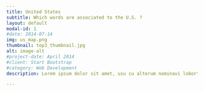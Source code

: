 ```yaml
---
title: United States
subtitle: Which words are associated to the U.S. ?
layout: default
modal-id: 1
#date: 2014-07-14
img: us_map.png
thumbnail: top3_thumbnail.jpg
alt: image-alt
#project-date: April 2014
#client: Start Bootstrap
#category: Web Development
description: Lorem ipsum dolor sit amet, usu cu alterum nominavi lobortis. At duo novum diceret. Tantas apeirian vix et, usu sanctus postulant inciderint ut, populo diceret necessitatibus in vim. Cu eum dicam feugiat noluisse.

---
```

